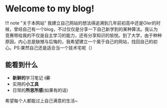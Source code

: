 # Welcome to my blog!

!!! note "关于本网站"
    我建立自己网站的想法得追溯到几年前初高中还是OIer的时候，曾经自己有一个blog，不过仅仅是分享一下自己新学到的某种算法。我认为竞赛带给我的不仅是自主学习的能力，还有分享知识的愉悦。到了大学，由于种种原因，内心总是缺憾与后悔的，我希望建立一个属于自己的网站，找回自己的初心。PS:果然自己还是适合当一个技术宅呢（）

## 能看到什么

* **新鲜的**学习笔记 ~~(雾~~
* 实用的**小工具**
* 日常的**所思所感**(如果有的话)
  
希望每个人都能过上自己满意的生活~